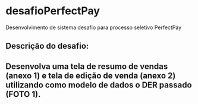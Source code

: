 # desafioPerfectPay
Desenvolvimento de sistema desafio para processo seletivo PerfectPay

Descrição do desafio:
-------------
Desenvolva uma tela de resumo de vendas (anexo 1) e tela de edição de venda (anexo 2) utilizando como modelo de dados o DER passado (FOTO 1).
-------------
